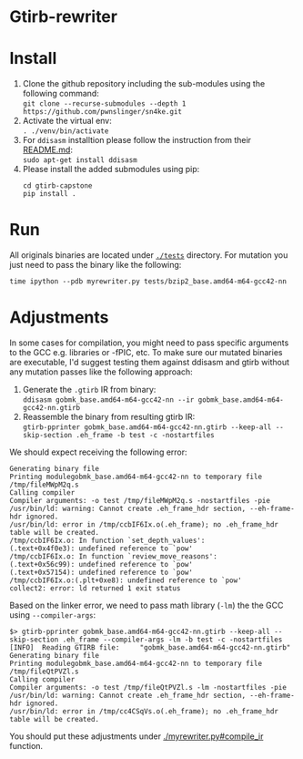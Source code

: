 # Gtirb-rewriter

# Install
1. Clone the github repository including the sub-modules using the following command:  
`git clone --recurse-submodules --depth 1 https://github.com/pwnslinger/sn4ke.git`
2.  Activate the virtual env:  
`. ./venv/bin/activate`  
3. For `ddisasm` installtion please follow the instruction from their [README.md](https://github.com/GrammaTech/ddisasm):  
`sudo apt-get install ddisasm`
4. Please install the added submodules using pip:  
    ```
    cd gtirb-capstone
    pip install .
    ```

# Run
All originals binaries are located under [`./tests`](./tests) directory. For mutation you just need to pass the binary like the following: 

`time ipython --pdb myrewriter.py tests/bzip2_base.amd64-m64-gcc42-nn`


# Adjustments
In some cases for compilation, you might need to pass specific arguments to the GCC e.g. libraries or -fPIC, etc. To make sure our mutated binaries are executable, I'd suggest testing them against ddisasm and gtirb without any mutation passes like the following approach:

1. Generate the `.gtirb` IR from binary:  
`ddisasm gobmk_base.amd64-m64-gcc42-nn --ir gobmk_base.amd64-m64-gcc42-nn.gtirb`  
2. Reassemble the binary from resulting gtirb IR:  
`gtirb-pprinter gobmk_base.amd64-m64-gcc42-nn.gtirb --keep-all --skip-section .eh_frame -b test -c -nostartfiles`  

We should expect receiving the following error: 

```
Generating binary file
Printing modulegobmk_base.amd64-m64-gcc42-nn to temporary file /tmp/fileMWpM2q.s
Calling compiler
Compiler arguments: -o test /tmp/fileMWpM2q.s -nostartfiles -pie 
/usr/bin/ld: warning: Cannot create .eh_frame_hdr section, --eh-frame-hdr ignored.
/usr/bin/ld: error in /tmp/ccbIF6Ix.o(.eh_frame); no .eh_frame_hdr table will be created.
/tmp/ccbIF6Ix.o: In function `set_depth_values':
(.text+0x4f0e3): undefined reference to `pow'
/tmp/ccbIF6Ix.o: In function `review_move_reasons':
(.text+0x56c99): undefined reference to `pow'
(.text+0x57154): undefined reference to `pow'
/tmp/ccbIF6Ix.o:(.plt+0xe8): undefined reference to `pow'
collect2: error: ld returned 1 exit status
```

Based on the linker error, we need to pass math library (`-lm`) the the GCC using `--compiler-args`:  

```
$> gtirb-pprinter gobmk_base.amd64-m64-gcc42-nn.gtirb --keep-all --skip-section .eh_frame --compiler-args -lm -b test -c -nostartfiles 
[INFO]  Reading GTIRB file:     "gobmk_base.amd64-m64-gcc42-nn.gtirb"
Generating binary file
Printing modulegobmk_base.amd64-m64-gcc42-nn to temporary file /tmp/fileQtPVZl.s
Calling compiler
Compiler arguments: -o test /tmp/fileQtPVZl.s -lm -nostartfiles -pie 
/usr/bin/ld: warning: Cannot create .eh_frame_hdr section, --eh-frame-hdr ignored.
/usr/bin/ld: error in /tmp/cc4CSqVs.o(.eh_frame); no .eh_frame_hdr table will be created.
```  

You should put these adjustments under [./myrewriter.py#compile_ir](./myrewriter.py#L184-L194) function. 

